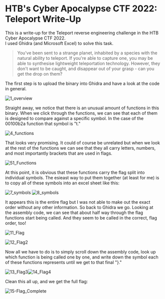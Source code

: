 # HTB's Cyber Apocalypse CTF 2022: Teleport Write-Up
This is a write-up for the Teleport reverse engineering challenge in the HTB Cyber Apocalypse CTF 2022.  
I used Ghidra (and Microsoft Excel) to solve this task.

>You've been sent to a strange planet, inhabited by a species with the natural ability to teleport. If you're able to capture one, you may be able to synthesise lightweight teleportation technology. However, they don't want to be caught, and disappear out of your grasp - can you get the drop on them?

The first step is to upload the binary into Ghidra and have a look at the code in general.

![1_overview](https://user-images.githubusercontent.com/101567957/170101271-dab92b87-ead3-404c-8ad5-03a7679ce100.png)

Straight away, we notice that there is an unusual amount of functions in this binary.
When we click through the functions, we can see that each of them is designed to compare against a specific symbol. In the case of the 00100b2a function that symbol is "t."

![4_functions](https://user-images.githubusercontent.com/101567957/170102073-1d47ccdd-feff-484c-ba82-10b330bc7a8d.png)

That looks very promising. It could of course be unrelated but when we look at the rest of the functions we can see that they all carry letters, numbers, and most importantly brackets that are used in flags. 

![51_Functions](https://user-images.githubusercontent.com/101567957/170102676-08defe32-4e0a-437e-9684-bd2068da9abd.png)

At this point, it is obvious that these functions carry the flag split into individual symbols. The esieast way to put them together (at least for me) is to copy all of these symbols into an excel sheet like this:

![7_symbols](https://user-images.githubusercontent.com/101567957/170103077-bbbed312-f59f-48a8-a17d-4b065007efbe.png)
![8_symbols](https://user-images.githubusercontent.com/101567957/170103087-91fe17f8-cb0d-48e8-b7ef-c4894af95987.png)

It appears this is the entire flag but I was not able to make out the exact order without any other information. So back to Ghidra we go.
Looking at the assembly code, we can see that about half way through the flag functions start being called. And they seem to be called in the correct, flag order, too!

![11_Flag](https://user-images.githubusercontent.com/101567957/170105243-69e90b1b-776f-48ff-a1d7-6698006b273e.png)

![12_Flag2](https://user-images.githubusercontent.com/101567957/170105261-76fc7ab3-881b-430d-a872-0f826a12719d.png)

Now all we have to do is to simply scroll down the assembly code, look up which function is being called one by one, and write down the symbol each of these functions represents until we get to that final "}." 

![13_Flag3](https://user-images.githubusercontent.com/101567957/170105836-8606c413-9dac-47c5-8b12-8a6d7d86ec22.png)![14_Flag4](https://user-images.githubusercontent.com/101567957/170105846-1784a790-4cb4-4457-a643-75fe68273dbe.png)

Clean this all up, and we get the full flag:

![15-Flag_Complete](https://user-images.githubusercontent.com/101567957/170106166-d5b448e8-8704-4466-8d12-6486e87489fb.png)




